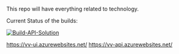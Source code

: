 This repo will have everything related to technology.

Current Status of the builds:

[![Build-API-Solution](https://github.com/vermavarun/_TheApplication/actions/workflows/build.yml/badge.svg)](https://github.com/vermavarun/_TheApplication/actions/workflows/build.yml)



https://vv-ui.azurewebsites.net/
https://vv-api.azurewebsites.net/